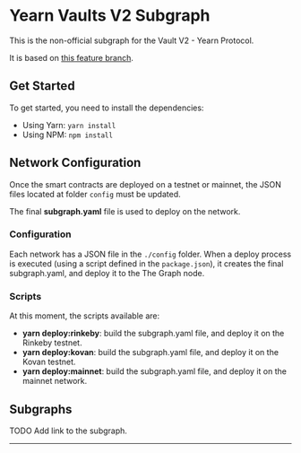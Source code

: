 # Yearn Vaults V2 Subgraph

This is the non-official subgraph for the Vault V2 - Yearn Protocol.

It is based on [this feature branch](https://github.com/iearn-finance/yearn-vaults/tree/feat/registry-redux).

## Get Started

To get started, you need to install the dependencies:

- Using Yarn: ```yarn install```
- Using NPM: ```npm install```

## Network Configuration

Once the smart contracts are deployed on a testnet or mainnet, the JSON files located at folder ```config``` must be updated.

The final **subgraph.yaml** file is used to deploy on the network.

### Configuration

Each network has a JSON file in the `./config` folder. When a deploy process is executed (using a script defined in the `package.json`), it creates the final subgraph.yaml, and deploy it to the The Graph node.

### Scripts

At this moment, the scripts available are:

- **yarn deploy:rinkeby**: build the subgraph.yaml file, and deploy it on the Rinkeby testnet.
- **yarn deploy:kovan**: build the subgraph.yaml file, and deploy it on the Kovan testnet.
- **yarn deploy:mainnet**: build the subgraph.yaml file, and deploy it on the mainnet network.

## Subgraphs

TODO Add link to the subgraph.

---
